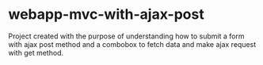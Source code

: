 # webapp-mvc-with-ajax-post
Project created with the purpose of understanding how to submit a form with ajax post method and a combobox to fetch data and make ajax request with get method.

